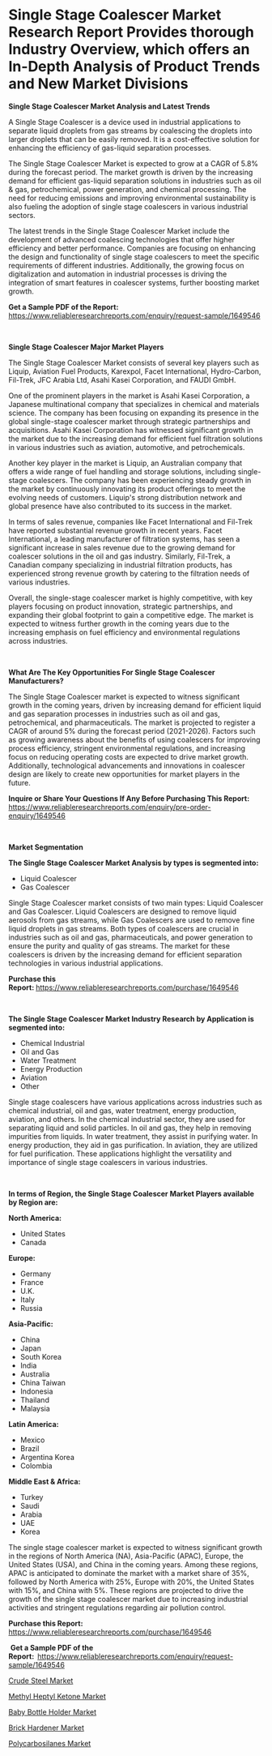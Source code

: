 <p><h1>Single Stage Coalescer Market Research Report Provides thorough Industry Overview, which offers an In-Depth Analysis of Product Trends and New Market Divisions</h1></p><p><strong>Single Stage Coalescer Market Analysis and Latest Trends</strong></p>
<p><p>A Single Stage Coalescer is a device used in industrial applications to separate liquid droplets from gas streams by coalescing the droplets into larger droplets that can be easily removed. It is a cost-effective solution for enhancing the efficiency of gas-liquid separation processes.</p><p>The Single Stage Coalescer Market is expected to grow at a CAGR of 5.8% during the forecast period. The market growth is driven by the increasing demand for efficient gas-liquid separation solutions in industries such as oil & gas, petrochemical, power generation, and chemical processing. The need for reducing emissions and improving environmental sustainability is also fueling the adoption of single stage coalescers in various industrial sectors.</p><p>The latest trends in the Single Stage Coalescer Market include the development of advanced coalescing technologies that offer higher efficiency and better performance. Companies are focusing on enhancing the design and functionality of single stage coalescers to meet the specific requirements of different industries. Additionally, the growing focus on digitalization and automation in industrial processes is driving the integration of smart features in coalescer systems, further boosting market growth.</p></p>
<p><strong>Get a Sample PDF of the Report:&nbsp;</strong> <a href="https://www.reliableresearchreports.com/enquiry/request-sample/1649546">https://www.reliableresearchreports.com/enquiry/request-sample/1649546</a></p>
<p>&nbsp;</p>
<p><strong>Single Stage Coalescer Major Market Players</strong></p>
<p><p>The Single Stage Coalescer Market consists of several key players such as Liquip, Aviation Fuel Products, Karexpol, Facet International, Hydro-Carbon, Fil-Trek, JFC Arabia Ltd, Asahi Kasei Corporation, and FAUDI GmbH. </p><p>One of the prominent players in the market is Asahi Kasei Corporation, a Japanese multinational company that specializes in chemical and materials science. The company has been focusing on expanding its presence in the global single-stage coalescer market through strategic partnerships and acquisitions. Asahi Kasei Corporation has witnessed significant growth in the market due to the increasing demand for efficient fuel filtration solutions in various industries such as aviation, automotive, and petrochemicals.</p><p>Another key player in the market is Liquip, an Australian company that offers a wide range of fuel handling and storage solutions, including single-stage coalescers. The company has been experiencing steady growth in the market by continuously innovating its product offerings to meet the evolving needs of customers. Liquip's strong distribution network and global presence have also contributed to its success in the market.</p><p>In terms of sales revenue, companies like Facet International and Fil-Trek have reported substantial revenue growth in recent years. Facet International, a leading manufacturer of filtration systems, has seen a significant increase in sales revenue due to the growing demand for coalescer solutions in the oil and gas industry. Similarly, Fil-Trek, a Canadian company specializing in industrial filtration products, has experienced strong revenue growth by catering to the filtration needs of various industries.</p><p>Overall, the single-stage coalescer market is highly competitive, with key players focusing on product innovation, strategic partnerships, and expanding their global footprint to gain a competitive edge. The market is expected to witness further growth in the coming years due to the increasing emphasis on fuel efficiency and environmental regulations across industries.</p></p>
<p>&nbsp;</p>
<p><strong>What Are The Key Opportunities For Single Stage Coalescer Manufacturers?</strong></p>
<p><p>The Single Stage Coalescer market is expected to witness significant growth in the coming years, driven by increasing demand for efficient liquid and gas separation processes in industries such as oil and gas, petrochemical, and pharmaceuticals. The market is projected to register a CAGR of around 5% during the forecast period (2021-2026). Factors such as growing awareness about the benefits of using coalescers for improving process efficiency, stringent environmental regulations, and increasing focus on reducing operating costs are expected to drive market growth. Additionally, technological advancements and innovations in coalescer design are likely to create new opportunities for market players in the future.</p></p>
<p><strong>Inquire or Share Your Questions If Any Before Purchasing This Report:</strong> <a href="https://www.reliableresearchreports.com/enquiry/pre-order-enquiry/1649546">https://www.reliableresearchreports.com/enquiry/pre-order-enquiry/1649546</a></p>
<p>&nbsp;</p>
<p><strong>Market Segmentation</strong></p>
<p><strong>The Single Stage Coalescer Market Analysis by types is segmented into:</strong></p>
<p><ul><li>Liquid Coalescer</li><li>Gas Coalescer</li></ul></p>
<p><p>Single Stage Coalescer market consists of two main types: Liquid Coalescer and Gas Coalescer. Liquid Coalescers are designed to remove liquid aerosols from gas streams, while Gas Coalescers are used to remove fine liquid droplets in gas streams. Both types of coalescers are crucial in industries such as oil and gas, pharmaceuticals, and power generation to ensure the purity and quality of gas streams. The market for these coalescers is driven by the increasing demand for efficient separation technologies in various industrial applications.</p></p>
<p><strong>Purchase this Report:&nbsp;</strong><a href="https://www.reliableresearchreports.com/purchase/1649546">https://www.reliableresearchreports.com/purchase/1649546</a></p>
<p>&nbsp;</p>
<p><strong>The Single Stage Coalescer Market Industry Research by Application is segmented into:</strong></p>
<p><ul><li>Chemical Industrial</li><li>Oil and Gas</li><li>Water Treatment</li><li>Energy Production</li><li>Aviation</li><li>Other</li></ul></p>
<p><p>Single stage coalescers have various applications across industries such as chemical industrial, oil and gas, water treatment, energy production, aviation, and others. In the chemical industrial sector, they are used for separating liquid and solid particles. In oil and gas, they help in removing impurities from liquids. In water treatment, they assist in purifying water. In energy production, they aid in gas purification. In aviation, they are utilized for fuel purification. These applications highlight the versatility and importance of single stage coalescers in various industries.</p></p>
<p>&nbsp;</p>
<p><strong>In terms of Region, the Single Stage Coalescer Market Players available by Region are:</strong></p>
<p>
    <p> <strong> North America: </strong>
        <ul>
            <li>United States</li>
            <li>Canada</li>
        </ul>
        </p> 
    <p> <strong> Europe: </strong>
        <ul>
            <li>Germany</li>
            <li>France</li>
            <li>U.K.</li>
            <li>Italy</li>
            <li>Russia</li>
        </ul>
        </p> 
    <p> <strong> Asia-Pacific: </strong>
        <ul>
            <li>China</li>
            <li>Japan</li>
            <li>South Korea</li>
            <li>India</li>
            <li>Australia</li>
            <li>China Taiwan</li>
            <li>Indonesia</li>
            <li>Thailand</li>
            <li>Malaysia</li>
        </ul>
        </p> 
    <p> <strong> Latin America: </strong>
        <ul>
            <li>Mexico</li>
            <li>Brazil</li>
            <li>Argentina Korea</li>
            <li>Colombia</li>
        </ul>
        </p> 
    <p> <strong> Middle East & Africa: </strong>
        <ul>
            <li>Turkey</li>
            <li>Saudi</li>
            <li>Arabia</li>
            <li>UAE</li>
            <li>Korea</li>
        </ul>
    </p>
    </p>
<p><p>The single stage coalescer market is expected to witness significant growth in the regions of North America (NA), Asia-Pacific (APAC), Europe, the United States (USA), and China in the coming years. Among these regions, APAC is anticipated to dominate the market with a market share of 35%, followed by North America with 25%, Europe with 20%, the United States with 15%, and China with 5%. These regions are projected to drive the growth of the single stage coalescer market due to increasing industrial activities and stringent regulations regarding air pollution control.</p></p>
<p><strong>Purchase this Report: </strong><a href="https://www.reliableresearchreports.com/purchase/1649546">https://www.reliableresearchreports.com/purchase/1649546</a></p>
<p>&nbsp;<strong>Get a Sample PDF of the Report:&nbsp;&nbsp;</strong><a href="https://www.reliableresearchreports.com/enquiry/request-sample/1649546">https://www.reliableresearchreports.com/enquiry/request-sample/1649546</a></p>
<p><strong></strong></p>
<p><p><a href="https://medium.com/@nayelibosco/crude-steel-market-report-reveals-the-latest-trends-and-growth-opportunities-of-this-market-90760186bc5c">Crude Steel Market</a></p><p><a href="https://medium.com/@geoanderson1978/decoding-methyl-heptyl-ketone-market-metrics-market-share-trends-and-growth-patterns-8d6fb49f6b4c">Methyl Heptyl Ketone Market</a></p><p><a href="https://github.com/kufem1/Market-Research-Report-List-1/blob/main/baby-bottle-holder-market.md">Baby Bottle Holder Market</a></p><p><a href="https://medium.com/@geoanderson1978/brick-hardener-market-comprehensive-assessment-by-type-application-and-geography-70899f85b5c2">Brick Hardener Market</a></p><p><a href="https://medium.com/@nelsonhauck/polycarbosilanes-market-the-key-to-successful-business-strategy-forecast-till-2031-8f310d088cb8">Polycarbosilanes Market</a></p></p>